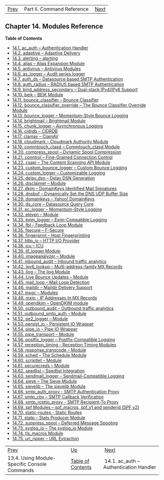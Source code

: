 |     |     |     |
| --- | --- | --- |
| [Prev](module_specific_console_commands.using)  | Part II. Command Reference |  [Next](modules.ac_auth) |
## Chapter 14. Modules Reference
**Table of Contents**

* [14.1\. ac_auth – Authentication Handler](modules.ac_auth)
* [14.2\. adaptive – Adaptive Delivery](modules.adaptive)
* [14.3\. alerting – alerting](modules.alerting)
* [14.4\. alias – Alias Expansion Module](modules.alias)
* [14.5\. antivirus – Antivirus Modules](modules.antivirus)
* [14.6\. as_logger – Audit series logger](modules.as_logger)
* [14.7\. auth_ds – Datasource based SMTP Authentication](modules.auth_ds)
* [14.8\. auth_radius – RADIUS based SMTP Authentication](modules.auth_radius)
* [14.9\. bind_address_secondary – Dual-stack IPv4/IPv6 Support](modules.bind_address_secondary)
* [14.10\. beik – BEIK Module](modules.beik)
* [14.11\. bounce_classifier – Bounce Classifier](modules.bounce_classifier)
* [14.12\. bounce_classifier_override – The Bounce Classifier Override Module](modules.bounce_classifier_override)
* [14.13\. bounce_logger – Momentum-Style Bounce Logging](modules.bounce_logger)
* [14.14\. brightmail – Brightmail Module](modules.brightmail)
* [14.15\. chunk_logger – Asynchronous Logging](modules.chunk_logger)
* [14.16\. cidrdb – CIDRDB](modules.cidrdb)
* [14.17\. clamav – ClamAV](modules.clamav)
* [14.18\. cloudmark – Cloudmark Authority Module](modules.cloudmark)
* [14.19\. commtouch_ctasd – Commtouch_ctasd Module](modules.commtouch)
* [14.20\. compress_spool – Dynamic Spool Compression](modules.compress_spool)
* [14.21\. conntrol – Fine-Grained Connection Control](modules.conntrol)
* [14.22\. csapi – The Content Scanning API Module](modules.csapi)
* [14.23\. custom_bounce_logger – Custom Bounce Logging](modules.custom_bounce_logger)
* [14.24\. custom_logger – Customizable Logging](modules.custom_logger)
* [14.25\. delay_dsn – Delay DSN Generation](modules.delay_dsn)
* [14.26\. disclaimer – Module](modules.disclaimer)
* [14.27\. dkim – DomainKeys Identified Mail Signatures](modules.dkim)
* [14.28\. dnsbuf – Dynamically Set the DNS UDP Buffer Size](modules.dnsbuf)
* [14.29\. domainkeys – Yahoo! DomainKeys](modules.domainkeys)
* [14.30\. ds_core – Datasource Query Core](modules.ds_core)
* [14.31\. ec_logger – Momentum-Style Logging](modules.ec_logger)
* [14.32\. eleven – Module](modules.eleven)
* [14.33\. exim_logger – Exim-Compatible Logging](modules.exim_logger)
* [14.34\. fbl – Feedback Loop Module](modules.fbl)
* [14.35\. fsecure – F-Secure](modules.fsecure)
* [14.36\. fingerprint – Host Fingerprinting](modules.host_fingerprint)
* [14.37\. http_io – HTTP I/O Provider](modules.httpio)
* [14.38\. icu – ICU](modules.icu)
* [14.39\. ilf_logger Module](modules.ilf_logger)
* [14.40\. imageanalyzer – Module](modules.imageanalyzer)
* [14.41\. inbound_audit – Inbound traffic analytics](modules.inbound_audit)
* [14.42\. ipv6_lookup – Multi-address-family MX Records](modules.ipv6_lookup)
* [14.43\. jlog – The jlog Module](modules.jlog)
* [14.44\. Live Bounce Updates – Module](modules.live.bounce.updates)
* [14.45\. mail_loop – Mail Loop Detection](modules.mail_loop)
* [14.46\. maildir – Maildir Delivery Support](modules.maildir)
* [14.47\. msgc – Modules](modules.msgc)
* [14.48\. mxip - IP Addresses In MX Records](modules.mxip)
* [14.49\. opendkim – OpenDKIM module](modules.opendkim)
* [14.50\. outbound_audit – Outbound traffic analytics](modules.outbound_audit)
* [14.51\. outbound_smtp_auth – Module](modules.outbound_smtp_auth)
* [14.52\. pe2_logger – Module](modules.pe2_logger)
* [14.53\. persist_io – Persistent IO Wrapper](modules.persistio)
* [14.54\. pipe_io – Pipe IO Wrapper](modules.pipeio)
* [14.55\. pipe_transport – Module](modules.pipe_transport)
* [14.56\. postfix_logger – Postfix-Compatible Logging](modules.postfix_logger)
* [14.57\. reception_timing - Reception Timing Modules](modules.reception_timing)
* [14.58\. response_transcode – Module](modules.response_transcode)
* [14.59\. sched – The Schedule Module](modules.sched)
* [14.60\. scriptlet – Module](modules.scriptlet)
* [14.61\. securecreds – Module](modules.securecreds)
* [14.62\. seedlist – Seedlist Integration](modules.seedlist)
* [14.63\. sendmail_logger – Sendmail-Compatible Logging](modules.sendmail_logger)
* [14.64\. sieve – The Sieve Module](modules.sieve)
* [14.65\. sievelib – The sievelib Module](modules.sievelib)
* [14.66\. smtp_auth_proxy - SMTP Authentication Proxy](modules.smtp_auth_proxy)
* [14.67\. smtp_cbv – SMTP Callback Verification](modules.smtp_cbv)
* [14.68\. smtp_rcptto_proxy - SMTP Recipient-To Proxy](modules.smtp_rcptto_proxy)
* [14.69\. spf Modules – spf_macros, spf_v1 and senderid (SPF v2)](modules.spf)
* [14.70\. static-routes - Static Routes](modules.static_routes)
* [14.71\. statp – Stats Producer Module](modules.stats_producer)
* [14.72\. suppress_spool – Deferred Message Spooling](modules.suppress_spool)
* [14.73\. syslog_io – The syslog_io Module](modules.syslog_io)
* [14.74\. tls_macros Module](tls_macros)
* [14.75\. url_ripper – URL Extraction](modules.url_ripper)


|     |     |     |
| --- | --- | --- |
| [Prev](module_specific_console_commands.using)  | [Up](p.command.ref) |  [Next](modules.ac_auth) |
| 13.4. Using Module-Specific Console Commands  | [Table of Contents](index) |  14.1. ac_auth – Authentication Handler |
